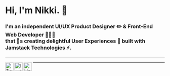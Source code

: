 <!--  ***********************************
      Icons from: https://simpleicons.org
      Emojis from: https://emojipedia.org
      ***********************************  -->

# Hi, I'm Nikki. 👋
### I'm an independent UI/UX Product Designer ✏️ & Front-End Web Developer 👩🏻‍💻 <br /> that 💖s creating delightful User Experiences 🤗 built with Jamstack Technologies ⚡.

---

<div>
  <div>
    <a href="https://www.twitter.com/nikkipantony" target="_blank">
          <img align="left" alt="Twitter Logo" title="Twitter" width="26px" src="https://unpkg.com/simple-icons@v3/icons/twitter.svg" />
    </a>
  </div>
  <div>
    <a href="https://www.instagram.com/nikkipantony" target="_blank">
          <img align="left" alt="Instagram Logo" title="Instagram" width="26px" src="https://unpkg.com/simple-icons@v3/icons/instagram.svg" />
    </a>
  </div>
  <div>
    <a href="https://www.linkedin.com/in/nikkipantony" target="_blank">
          <img align="left" alt="LinkedIn Logo" title="LinkedIn" width="26px" src="https://unpkg.com/simple-icons@v3/icons/linkedin.svg" />
    </a>
  </div>
</div>

---
